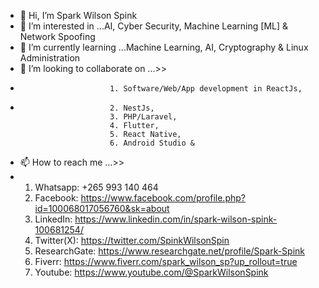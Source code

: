 - 👋 Hi, I’m Spark Wilson Spink
- 👀 I’m interested in ...AI, Cyber Security, Machine Learning [ML] & Network Spoofing
- 🌱 I’m currently learning ...Machine Learning, AI, Cryptography & Linux Administration
- 💞️ I’m looking to collaborate on ...>>
-                         1. Software/Web/App development in ReactJs,
-                         2. NestJs,
                          3. PHP/Laravel,
                          4. Flutter,
                          5. React Native,
                          6. Android Studio &
- 📫 How to reach me ...>>
- 1. Whatsapp: +265 993 140 464
  2. Facebook: https://www.facebook.com/profile.php?id=100068017056760&sk=about
  3. LinkedIn: https://www.linkedin.com/in/spark-wilson-spink-100681254/
  4. Twitter(X): https://twitter.com/SpinkWilsonSpin
  5. ResearchGate: https://www.researchgate.net/profile/Spark-Spink
  6. Fiverr: https://www.fiverr.com/spark_wilson_sp?up_rollout=true
  7. Youtube: https://www.youtube.com/@SparkWilsonSpink 

<!---
BSC-COM-NE-21-20/BSC-COM-NE-21-20 is a ✨ special ✨ repository because its `README.md` (this file) appears on your GitHub profile.
You can click the Preview link to take a look at your changes.
--->
